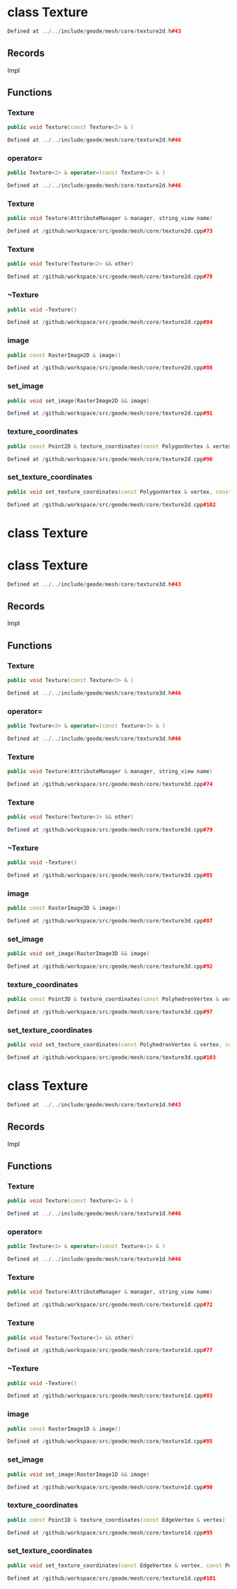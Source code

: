 # class Texture

```cpp
Defined at ../../include/geode/mesh/core/texture2d.h#43
```

## Records

Impl



## Functions

### Texture

```cpp
public void Texture(const Texture<2> & )
```

```cpp
Defined at ../../include/geode/mesh/core/texture2d.h#46
```

### operator=

```cpp
public Texture<2> & operator=(const Texture<2> & )
```

```cpp
Defined at ../../include/geode/mesh/core/texture2d.h#46
```

### Texture

```cpp
public void Texture(AttributeManager & manager, string_view name)
```

```cpp
Defined at /github/workspace/src/geode/mesh/core/texture2d.cpp#73
```

### Texture

```cpp
public void Texture(Texture<2> && other)
```

```cpp
Defined at /github/workspace/src/geode/mesh/core/texture2d.cpp#78
```

### ~Texture

```cpp
public void ~Texture()
```

```cpp
Defined at /github/workspace/src/geode/mesh/core/texture2d.cpp#84
```

### image

```cpp
public const RasterImage2D & image()
```

```cpp
Defined at /github/workspace/src/geode/mesh/core/texture2d.cpp#86
```

### set_image

```cpp
public void set_image(RasterImage2D && image)
```

```cpp
Defined at /github/workspace/src/geode/mesh/core/texture2d.cpp#91
```

### texture_coordinates

```cpp
public const Point2D & texture_coordinates(const PolygonVertex & vertex)
```

```cpp
Defined at /github/workspace/src/geode/mesh/core/texture2d.cpp#96
```

### set_texture_coordinates

```cpp
public void set_texture_coordinates(const PolygonVertex & vertex, const Point2D & coordinates)
```

```cpp
Defined at /github/workspace/src/geode/mesh/core/texture2d.cpp#102
```



# class Texture

# class Texture

```cpp
Defined at ../../include/geode/mesh/core/texture3d.h#43
```

## Records

Impl



## Functions

### Texture

```cpp
public void Texture(const Texture<3> & )
```

```cpp
Defined at ../../include/geode/mesh/core/texture3d.h#46
```

### operator=

```cpp
public Texture<3> & operator=(const Texture<3> & )
```

```cpp
Defined at ../../include/geode/mesh/core/texture3d.h#46
```

### Texture

```cpp
public void Texture(AttributeManager & manager, string_view name)
```

```cpp
Defined at /github/workspace/src/geode/mesh/core/texture3d.cpp#74
```

### Texture

```cpp
public void Texture(Texture<3> && other)
```

```cpp
Defined at /github/workspace/src/geode/mesh/core/texture3d.cpp#79
```

### ~Texture

```cpp
public void ~Texture()
```

```cpp
Defined at /github/workspace/src/geode/mesh/core/texture3d.cpp#85
```

### image

```cpp
public const RasterImage3D & image()
```

```cpp
Defined at /github/workspace/src/geode/mesh/core/texture3d.cpp#87
```

### set_image

```cpp
public void set_image(RasterImage3D && image)
```

```cpp
Defined at /github/workspace/src/geode/mesh/core/texture3d.cpp#92
```

### texture_coordinates

```cpp
public const Point3D & texture_coordinates(const PolyhedronVertex & vertex)
```

```cpp
Defined at /github/workspace/src/geode/mesh/core/texture3d.cpp#97
```

### set_texture_coordinates

```cpp
public void set_texture_coordinates(const PolyhedronVertex & vertex, const Point3D & coordinates)
```

```cpp
Defined at /github/workspace/src/geode/mesh/core/texture3d.cpp#103
```



# class Texture

```cpp
Defined at ../../include/geode/mesh/core/texture1d.h#43
```

## Records

Impl



## Functions

### Texture

```cpp
public void Texture(const Texture<1> & )
```

```cpp
Defined at ../../include/geode/mesh/core/texture1d.h#46
```

### operator=

```cpp
public Texture<1> & operator=(const Texture<1> & )
```

```cpp
Defined at ../../include/geode/mesh/core/texture1d.h#46
```

### Texture

```cpp
public void Texture(AttributeManager & manager, string_view name)
```

```cpp
Defined at /github/workspace/src/geode/mesh/core/texture1d.cpp#72
```

### Texture

```cpp
public void Texture(Texture<1> && other)
```

```cpp
Defined at /github/workspace/src/geode/mesh/core/texture1d.cpp#77
```

### ~Texture

```cpp
public void ~Texture()
```

```cpp
Defined at /github/workspace/src/geode/mesh/core/texture1d.cpp#83
```

### image

```cpp
public const RasterImage1D & image()
```

```cpp
Defined at /github/workspace/src/geode/mesh/core/texture1d.cpp#85
```

### set_image

```cpp
public void set_image(RasterImage1D && image)
```

```cpp
Defined at /github/workspace/src/geode/mesh/core/texture1d.cpp#90
```

### texture_coordinates

```cpp
public const Point1D & texture_coordinates(const EdgeVertex & vertex)
```

```cpp
Defined at /github/workspace/src/geode/mesh/core/texture1d.cpp#95
```

### set_texture_coordinates

```cpp
public void set_texture_coordinates(const EdgeVertex & vertex, const Point1D & coordinates)
```

```cpp
Defined at /github/workspace/src/geode/mesh/core/texture1d.cpp#101
```



